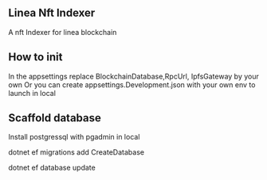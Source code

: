 ﻿
## Linea Nft Indexer

A nft Indexer for linea blockchain


## How to init
In the appsettings replace BlockchainDatabase,RpcUrl, IpfsGateway by your own
Or you can create appsettings.Development.json with your own env to launch in local


## Scaffold database
Install postgressql with pgadmin in local

<!-- add new database migration -->
dotnet ef migrations add CreateDatabase

dotnet ef database update